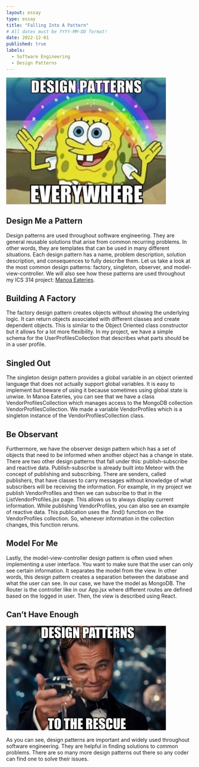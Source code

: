 ```yaml
---
layout: essay
type: essay
title: "Falling Into A Pattern"
# All dates must be YYYY-MM-DD format!
date: 2022-12-01
published: true
labels:
  - Software Engineering
  - Design Patterns
---
```

<img width="430px" class="rounded float-start pe-4" src="../img/pattern.jpg">

## Design Me a Pattern
Design patterns are used throughout software engineering.  They are general reusable solutions that arise from common recurring problems.  In other words, they are templates that can be used in many different situations.  Each design pattern has a name, problem description, solution description, and consequences to fully describe them.  Let us take a look at the most common design patterns: factory, singleton, observer, and model-view-controller.  We will also see how these patterns are used throughout my ICS 314 project: [Manoa Eateries](https://manoa-eateries.github.io/).

## Building A Factory
The factory design pattern creates objects without showing the underlying logic.  It can return objects associated with different classes and create dependent objects.  This is similar to the Object Oriented class constructor but it allows for a lot more flexibility.  In my project, we have a simple schema for the UserProfilesCollection that describes what parts should be in a user profile.

## Singled Out
The singleton design pattern provides a global variable in an object oriented language that does not actually support global variables.  It is easy to implement but beware of using it because sometimes using global state is unwise.  In Manoa Eateries, you can see that we have a class VendorProfilesCollection which manages access to the MongoDB collection VendorProfilesCollection.  We made a variable VendorProfiles which is a singleton instance of the VendorProfilesCollection class.

## Be Observant
Furthermore, we have the observer design pattern which has a set of objects that need to be informed when another object has a change in state.  There are two other design patterns that fall under this: publish-subscribe and reactive data.  Publish-subscribe is already built into Meteor with the concept of publishing and subscribing.  There are senders, called publishers, that have classes to carry messages without knowledge of what subscribers will be receiving the information.  For example, in my project we publish VendorProfiles and then we can subscribe to that in the ListVendorProfiles.jsx page.  This allows us to always display current information.  While publishing VendorProfiles, you can also see an example of reactive data.  This publication uses the .find() function on the VendorProfiles collection.  So, whenever information in the collection changes, this function reruns.

## Model For Me
Lastly, the model-view-controller design pattern is often used when implementing a user interface.  You want to make sure that the user can only see certain information.  It separates the model from the view.  In other words, this design pattern creates a separation between the database and what the user can see.  In our case, we have the model as MongoDB.  The Router is the controller like in our App.jsx where different routes are defined based on the logged in user.  Then, the view is described using React.

## Can’t Have Enough
<img width="430px" class="rounded float-start pe-4" src="../img/design.jpg">

As you can see, design patterns are important and widely used throughout software engineering.  They are helpful in finding solutions to common problems.  There are so many more design patterns out there so any coder can find one to solve their issues.
